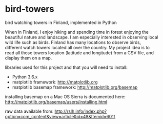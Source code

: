 # bird-towers
bird watching towers in Finland, implemented in Python

When in Finland, I enjoy hiking and spending time in forest enjoying the beautiful nature and landscape. 
I am especially interested in observing local wild life such as birds. 
Finland has many locations to observe birds, different watch towers located all over the country. 
My project idea is to read all those towers location (latitude and longitude) from a CSV file, and display them on a map.

libraries used for this project and that you will need to install:
- Python 3.6.x
- matplotlib framework: http://matplotlib.org
- matplotlib basemap framework: http://matplotlib.org/basemap

installing basemap on a Mac OS Sierra is documented here:
http://matplotlib.org/basemap/users/installing.html

raw data available from:
http://rslh.info/index.php?option=com_content&view=article&id=48&Itemid=6011
